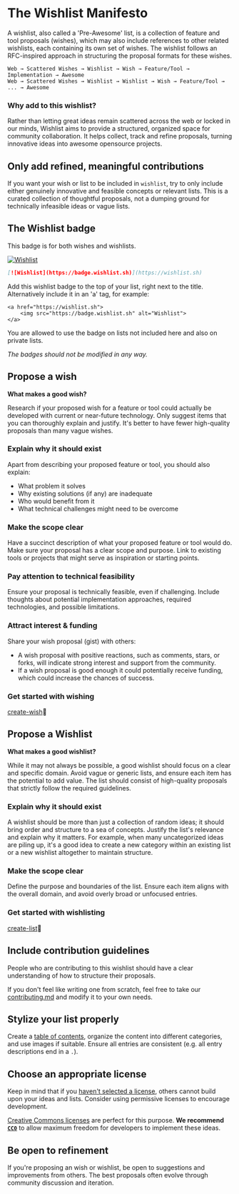 # The Wishlist Manifesto

A wishlist, also called a 'Pre-Awesome' list, is a collection of feature and tool proposals (wishes), which may also include references to other related wishlists, each containing its own set of wishes. The wishlist follows an RFC-inspired approach in structuring the proposal formats for these wishes.

```
Web → Scattered Wishes → Wishlist → Wish → Feature/Tool → Implementation → Awesome
Web → Scattered Wishes → Wishlist → Wishlist → Wish → Feature/Tool → ... → Awesome
```

### Why add to this wishlist?

Rather than letting great ideas remain scattered across the web or locked in our minds, Wishlist aims to provide a structured, organized space for community collaboration. It helps collect, track and refine proposals, turning innovative ideas into awesome opensource projects.

## Only add refined, meaningful contributions

If you want your wish or list to be included in `wishlist`, try to only include either genuinely innovative and feasible concepts or relevant lists. This is a curated collection of thoughtful proposals, not a dumping ground for technically infeasible ideas or vague lists.

## The Wishlist badge

This badge is for both wishes and wishlists.

[![Wishlist](https://badge.wishlist.sh)](https://wishlist.sh)

```md
[![Wishlist](https://badge.wishlist.sh)](https://wishlist.sh)
```

Add this wishlist badge to the top of your list, right next to the title.\
Alternatively include it in an 'a' tag, for example:

```
<a href="https://wishlist.sh">
    <img src="https://badge.wishlist.sh" alt="Wishlist">
</a>
```

You are allowed to use the badge on lists not included here and also on private lists.

*The badges should not be modified in any way.*

## Propose a wish

**What makes a good wish?**

Research if your proposed wish for a feature or tool could actually be developed with current or near-future technology. Only suggest items that you can thoroughly explain and justify. It's better to have fewer high-quality proposals than many vague wishes.

### Explain why it should exist

Apart from describing your proposed feature or tool, you should also explain:
- What problem it solves
- Why existing solutions (if any) are inadequate
- Who would benefit from it
- What technical challenges might need to be overcome

### Make the scope clear

Have a succinct description of what your proposed feature or tool would do. Make sure your proposal has a clear scope and purpose. Link to existing tools or projects that might serve as inspiration or starting points.

### Pay attention to technical feasibility

Ensure your proposal is technically feasible, even if challenging. Include thoughts about potential implementation approaches, required technologies, and possible limitations.

### Attract interest & funding

Share your wish proposal (gist) with others:
- A wish proposal with positive reactions, such as comments, stars, or forks, will indicate strong interest and support from the community.
- If a wish proposal is good enough it could potentially receive funding, which could increase the chances of success.

### Get started with wishing

[create-wish](create-wish.md)🌟

## Propose a Wishlist

**What makes a good wishlist?**

While it may not always be possible, a good wishlist should focus on a clear and specific domain. Avoid vague or generic lists, and ensure each item has the potential to add value. The list should consist of high-quality proposals that strictly follow the required guidelines.

### Explain why it should exist

A wishlist should be more than just a collection of random ideas; it should bring order and structure to a sea of concepts. Justify the list's relevance and explain why it matters. For example, when many uncategorized ideas are piling up, it's a good idea to create a new category within an existing list or a new wishlist altogether to maintain structure.

### Make the scope clear

Define the purpose and boundaries of the list. Ensure each item aligns with the overall domain, and avoid overly broad or unfocused entries.

### Get started with wishlisting

[create-list](create-list.md)📜

## Include contribution guidelines

People who are contributing to this wishlist should have a clear understanding of how to structure their proposals.

If you don't feel like writing one from scratch, feel free to take our [contributing.md](contributing.md) and modify it to your own needs.

## Stylize your list properly

Create a [table of contents](https://github.com/sindresorhus/stuff/blob/main/toc-generators.md), organize the content into different categories, and use images if suitable. Ensure all entries are consistent (e.g. all entry descriptions end in a `.`).

## Choose an appropriate license

Keep in mind that if you [haven't selected a license](https://choosealicense.com/no-license/), others cannot build upon your ideas and lists. Consider using permissive licenses to encourage development.

[Creative Commons licenses](https://creativecommons.org/) are perfect for this purpose. **We recommend [`CC0`](https://creativecommons.org/publicdomain/zero/1.0/)** to allow maximum freedom for developers to implement these ideas.

## Be open to refinement

If you're proposing an wish or wishlist, be open to suggestions and improvements from others. The best proposals often evolve through community discussion and iteration.
